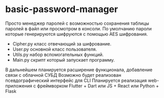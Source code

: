 # basic-password-manager
Просто менеджер паролей с возможностью сохранения таблицы паролей в файл или просмотром в консоли. По умолчанию пароли которые генерируются шифруются с помощью AES шифрования.
- Cipher.py класс отвечающий за шифрование.
- User.py основной класс пользователя.
- Utils.py набор вспомогательных функций.
- Main.py скрипт который запускает программу.

В дальнейшем планируется расширение функционала, добавление связи с облачной СУБД 
Возможно будет реализован псевдографический интерфейс для CLI 
Планируется реализация web-приложения с фреймворком Flutter + Dart или JS + React или Python + Flask 

